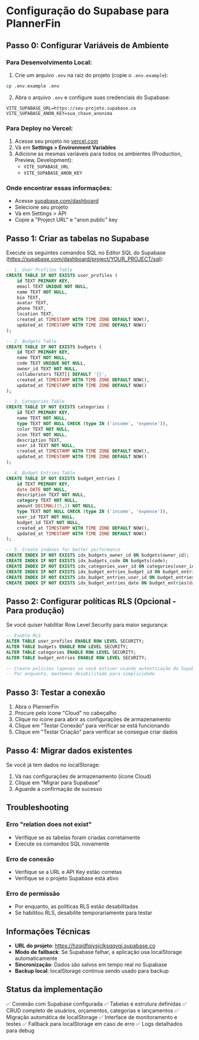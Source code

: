 # Configuração do Supabase para PlannerFin

## Passo 0: Configurar Variáveis de Ambiente

### Para Desenvolvimento Local:

1. Crie um arquivo `.env` na raiz do projeto (copie o `.env.example`):

```bash
cp .env.example .env
```

2. Abra o arquivo `.env` e configure suas credenciais do Supabase:

```env
VITE_SUPABASE_URL=https://seu-projeto.supabase.co
VITE_SUPABASE_ANON_KEY=sua_chave_anonima
```

### Para Deploy no Vercel:

1. Acesse seu projeto no [vercel.com](https://vercel.com)
2. Vá em **Settings > Environment Variables**
3. Adicione as mesmas variáveis para todos os ambientes (Production, Preview, Development):
   - `VITE_SUPABASE_URL`
   - `VITE_SUPABASE_ANON_KEY`

### Onde encontrar essas informações:

- Acesse [supabase.com/dashboard](https://supabase.com/dashboard)
- Selecione seu projeto
- Vá em Settings > API
- Copie a "Project URL" e "anon public" key

## Passo 1: Criar as tabelas no Supabase

Execute os seguintes comandos SQL no Editor SQL do Supabase (https://supabase.com/dashboard/project/YOUR_PROJECT/sql):

```sql
-- 1. User Profiles Table
CREATE TABLE IF NOT EXISTS user_profiles (
    id TEXT PRIMARY KEY,
    email TEXT UNIQUE NOT NULL,
    name TEXT NOT NULL,
    bio TEXT,
    avatar TEXT,
    phone TEXT,
    location TEXT,
    created_at TIMESTAMP WITH TIME ZONE DEFAULT NOW(),
    updated_at TIMESTAMP WITH TIME ZONE DEFAULT NOW()
);

-- 2. Budgets Table
CREATE TABLE IF NOT EXISTS budgets (
    id TEXT PRIMARY KEY,
    name TEXT NOT NULL,
    code TEXT UNIQUE NOT NULL,
    owner_id TEXT NOT NULL,
    collaborators TEXT[] DEFAULT '{}',
    created_at TIMESTAMP WITH TIME ZONE DEFAULT NOW(),
    updated_at TIMESTAMP WITH TIME ZONE DEFAULT NOW()
);

-- 3. Categories Table
CREATE TABLE IF NOT EXISTS categories (
    id TEXT PRIMARY KEY,
    name TEXT NOT NULL,
    type TEXT NOT NULL CHECK (type IN ('income', 'expense')),
    color TEXT NOT NULL,
    icon TEXT NOT NULL,
    description TEXT,
    user_id TEXT NOT NULL,
    created_at TIMESTAMP WITH TIME ZONE DEFAULT NOW(),
    updated_at TIMESTAMP WITH TIME ZONE DEFAULT NOW()
);

-- 4. Budget Entries Table
CREATE TABLE IF NOT EXISTS budget_entries (
    id TEXT PRIMARY KEY,
    date DATE NOT NULL,
    description TEXT NOT NULL,
    category TEXT NOT NULL,
    amount DECIMAL(15,2) NOT NULL,
    type TEXT NOT NULL CHECK (type IN ('income', 'expense')),
    user_id TEXT NOT NULL,
    budget_id TEXT NOT NULL,
    created_at TIMESTAMP WITH TIME ZONE DEFAULT NOW(),
    updated_at TIMESTAMP WITH TIME ZONE DEFAULT NOW()
);

-- 5. Create indexes for better performance
CREATE INDEX IF NOT EXISTS idx_budgets_owner_id ON budgets(owner_id);
CREATE INDEX IF NOT EXISTS idx_budgets_code ON budgets(code);
CREATE INDEX IF NOT EXISTS idx_categories_user_id ON categories(user_id);
CREATE INDEX IF NOT EXISTS idx_budget_entries_budget_id ON budget_entries(budget_id);
CREATE INDEX IF NOT EXISTS idx_budget_entries_user_id ON budget_entries(user_id);
CREATE INDEX IF NOT EXISTS idx_budget_entries_date ON budget_entries(date);
```

## Passo 2: Configurar políticas RLS (Opcional - Para produção)

Se você quiser habilitar Row Level Security para maior segurança:

```sql
-- Enable RLS
ALTER TABLE user_profiles ENABLE ROW LEVEL SECURITY;
ALTER TABLE budgets ENABLE ROW LEVEL SECURITY;
ALTER TABLE categories ENABLE ROW LEVEL SECURITY;
ALTER TABLE budget_entries ENABLE ROW LEVEL SECURITY;

-- Create policies (apenas se você estiver usando autenticação do Supabase)
-- Por enquanto, mantemos desabilitado para simplicidade
```

## Passo 3: Testar a conexão

1. Abra o PlannerFin
2. Procure pelo ícone "Cloud" no cabeçalho
3. Clique no ícone para abrir as configurações de armazenamento
4. Clique em "Testar Conexão" para verificar se está funcionando
5. Clique em "Testar Criação" para verificar se consegue criar dados

## Passo 4: Migrar dados existentes

Se você já tem dados no localStorage:

1. Vá nas configurações de armazenamento (ícone Cloud)
2. Clique em "Migrar para Supabase"
3. Aguarde a confirmação de sucesso

## Troubleshooting

### Erro "relation does not exist"

- Verifique se as tabelas foram criadas corretamente
- Execute os comandos SQL novamente

### Erro de conexão

- Verifique se a URL e API Key estão corretas
- Verifique se o projeto Supabase está ativo

### Erro de permissão

- Por enquanto, as políticas RLS estão desabilitadas
- Se habilitou RLS, desabilite temporariamente para testar

## Informações Técnicas

- **URL do projeto**: https://hzqidfqjysjclksqqvqj.supabase.co
- **Modo de fallback**: Se Supabase falhar, a aplicação usa localStorage automaticamente
- **Sincronização**: Dados são salvos em tempo real no Supabase
- **Backup local**: localStorage continua sendo usado para backup

## Status da implementação

✅ Conexão com Supabase configurada
✅ Tabelas e estrutura definidas
✅ CRUD completo de usuários, orçamentos, categorias e lançamentos
✅ Migração automática de localStorage
✅ Interface de monitoramento e testes
✅ Fallback para localStorage em caso de erro
✅ Logs detalhados para debug
